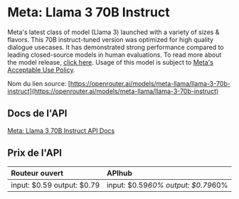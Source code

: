 # Meta: Llama 3 70B Instruct

Meta's latest class of model (Llama 3) launched with a variety of sizes & flavors. This 70B instruct-tuned version was optimized for high quality dialogue usecases.
It has demonstrated strong performance compared to leading closed-source models in human evaluations.
To read more about the model release, [click here](https://ai.meta.com/blog/meta-llama-3/). Usage of this model is subject to [Meta's Acceptable Use Policy](https://llama.meta.com/llama3/use-policy/).

Nom du lien source: [https://openrouter.ai/models/meta-llama/llama-3-70b-instruct](https://openrouter.ai/models/meta-llama/llama-3-70b-instruct)

## Docs de l'API

[Meta: Llama 3 70B Instruct API Docs](../apis/fr/Meta:_Llama_3_70B_Instruct.md)

## Prix de l'API

| Routeur ouvert | APIhub |
|:---|:---|
| input: $0.59 output: $0.79 | input: $0.59*60% output: $0.79*60% |
